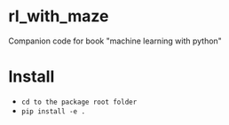 # rl_with_maze
Companion code for book "machine learning with python"

# Install
- `cd to the package root folder`
- `pip install -e .`
